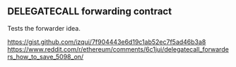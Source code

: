 ## DELEGATECALL forwarding contract

Tests the forwarder idea.

https://gist.github.com/izqui/7f904443e6d19c1ab52ec7f5ad46b3a8
https://www.reddit.com/r/ethereum/comments/6c1jui/delegatecall_forwarders_how_to_save_5098_on/


